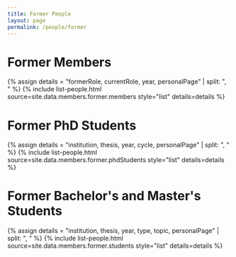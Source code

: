 ```yaml
---
title: Former People
layout: page
permalink: /people/former
---
```


<!---
<h1>Former Heads of Unit</h1>
{% assign details = "formerRole, currentRole, year, personalPage" | split: ", " %}
{% include list-people.html source=site.data.members.former.head style="list" details=details sort="surname" %}
-->
<h1>Former Members</h1>
{% assign details = "formerRole, currentRole, year, personalPage" | split: ", " %}
{% include list-people.html source=site.data.members.former.members style="list" details=details %}

<h1>Former PhD Students</h1>
{% assign details = "institution, thesis, year, cycle, personalPage" | split: ", " %}
{% include list-people.html source=site.data.members.former.phdStudents style="list" details=details %}

<h1>Former Bachelor's and Master's Students</h1>
{% assign details = "institution, thesis, year, type, topic, personalPage" | split: ", " %}
{% include list-people.html source=site.data.members.former.students style="list" details=details %}

